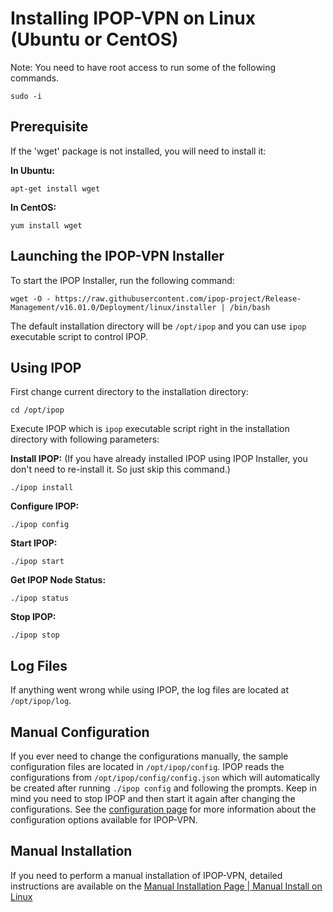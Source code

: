 # Installing IPOP-VPN on Linux (Ubuntu or CentOS)

Note: You need to have root access to run some of the following commands.

    sudo -i

## Prerequisite

If the 'wget' package is not installed, you will need to install it:

**In Ubuntu:**

    apt-get install wget
 
**In CentOS:**

    yum install wget

## Launching the IPOP-VPN Installer

To start the IPOP Installer, run the following command:

    wget -O - https://raw.githubusercontent.com/ipop-project/Release-Management/v16.01.0/Deployment/linux/installer | /bin/bash

The default installation directory will be `/opt/ipop` and you can use `ipop` executable script to control IPOP.

## Using IPOP

First change current directory to the installation directory:

    cd /opt/ipop

Execute IPOP which is `ipop` executable script right in the installation directory with following parameters:

**Install IPOP:** (If you have already installed IPOP using IPOP Installer, you don't need to re-install it. So just skip this command.)

    ./ipop install

**Configure IPOP:**

    ./ipop config

**Start IPOP:**

    ./ipop start

**Get IPOP Node Status:**

    ./ipop status

**Stop IPOP:**

    ./ipop stop

## Log Files

If anything went wrong while using IPOP, the log files are located at `/opt/ipop/log`.

## Manual Configuration

If you ever need to change the configurations manually, the sample configuration files are located in `/opt/ipop/config`. IPOP reads the configurations from `/opt/ipop/config/config.json` which will automatically be created after running `./ipop config` and following the prompts. Keep in mind you need to stop IPOP and then start it again after changing the configurations.
See the [configuration page](https://github.com/ipop-project/ipop-project.github.io/wiki/Controller-Configuration) for more information about the configuration options available for IPOP-VPN.

## Manual Installation
If you need to perform a manual installation of IPOP-VPN, detailed instructions are available on the [Manual Installation Page | Manual Install on Linux](https://github.com/ipop-project/ipop-project.github.io/wiki/Manual-Install-on-Linux)
